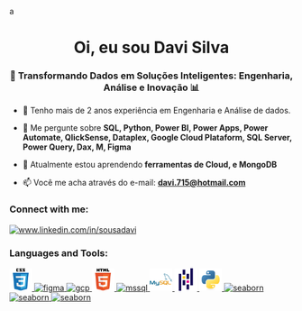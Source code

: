 a<h1 align="center">Oi, eu sou Davi Silva</h1>
<h3 align="center">🚀 Transformando Dados em Soluções Inteligentes: Engenharia, Análise e Inovação 📊</h3>

- 📄 Tenho mais de 2 anos experiência em Engenharia e Análise de dados.

- 💬 Me pergunte sobre **SQL, Python, Power BI, Power Apps, Power Automate, QlickSense, Dataplex, Google Cloud Plataform, SQL Server, Power Query, Dax, M, Figma**

- 🌱 Atualmente estou aprendendo **ferramentas de Cloud, e MongoDB**

- 📫 Você me acha através do e-mail: **davi.715@hotmail.com**


<h3 align="left">Connect with me:</h3>
<p align="left">
<a href="https://www.linkedin.com/in/sousadavi/" target="_blank"><img align="center" src="https://raw.githubusercontent.com/rahuldkjain/github-profile-readme-generator/master/src/images/icons/Social/linked-in-alt.svg" alt="www.linkedin.com/in/sousadavi" height="30" width="40" /></a>
</p>

<h3 align="left">Languages and Tools:</h3>
<p align="left"> <a href="https://www.w3schools.com/css/" target="_blank" rel="noreferrer"> <img src="https://raw.githubusercontent.com/devicons/devicon/master/icons/css3/css3-original-wordmark.svg" alt="css3" width="40" height="40"/> </a> <a href="https://www.figma.com/" target="_blank" rel="noreferrer"> <img src="https://www.vectorlogo.zone/logos/figma/figma-icon.svg" alt="figma" width="40" height="40"/> </a> <a href="https://cloud.google.com" target="_blank" rel="noreferrer"> <img src="https://www.vectorlogo.zone/logos/google_cloud/google_cloud-icon.svg" alt="gcp" width="40" height="40"/> </a> <a href="https://www.w3.org/html/" target="_blank" rel="noreferrer"> <img src="https://raw.githubusercontent.com/devicons/devicon/master/icons/html5/html5-original-wordmark.svg" alt="html5" width="40" height="40"/> </a> <a href="https://www.microsoft.com/en-us/sql-server" target="_blank" rel="noreferrer"> <img src="https://www.svgrepo.com/show/303229/microsoft-sql-server-logo.svg" alt="mssql" width="40" height="40"/> </a> <a href="https://www.mysql.com/" target="_blank" rel="noreferrer"> <img src="https://raw.githubusercontent.com/devicons/devicon/master/icons/mysql/mysql-original-wordmark.svg" alt="mysql" width="40" height="40"/> </a> <a href="https://pandas.pydata.org/" target="_blank" rel="noreferrer"> <img src="https://raw.githubusercontent.com/devicons/devicon/2ae2a900d2f041da66e950e4d48052658d850630/icons/pandas/pandas-original.svg" alt="pandas" width="40" height="40"/> </a> <a href="https://www.python.org" target="_blank" rel="noreferrer"> <img src="https://raw.githubusercontent.com/devicons/devicon/master/icons/python/python-original.svg" alt="python" width="40" height="40"/> </a> <a href="https://seaborn.pydata.org/" target="_blank" rel="noreferrer"> <img src="https://seaborn.pydata.org/_images/logo-mark-lightbg.svg" alt="seaborn" width="40" height="40"/> </a>
<a href="https://logohistory.net/power-bi-logo/" target="_blank" rel="noreferrer"> <img src="https://logohistory.net/wp-content/uploads/2023/05/Power-BI-Logo.png" alt="seaborn" width="55" height="40"/> </a>
<a href="https://logohistory.net/power-bi-logo/" target="_blank" rel="noreferrer"> <img src="https://th.bing.com/th?q=Power+Apps+Icon.png&w=120&h=120&c=1&rs=1&qlt=90&cb=1&dpr=1.4&pid=InlineBlock&mkt=pt-BR&cc=BR&setlang=pt-br&adlt=moderate&t=1&mw=247" alt="seaborn" width="55" height="40"/> </a></p>
